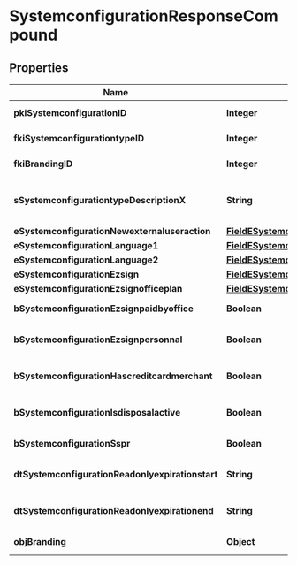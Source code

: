 

# SystemconfigurationResponseCompound

## Properties

Name | Type | Description | Notes
------------ | ------------- | ------------- | -------------
**pkiSystemconfigurationID** | **Integer** | The unique ID of the Systemconfiguration | 
**fkiSystemconfigurationtypeID** | **Integer** | The unique ID of the Systemconfigurationtype | 
**fkiBrandingID** | **Integer** | The unique ID of the Branding |  [optional]
**sSystemconfigurationtypeDescriptionX** | **String** | The description of the Systemconfigurationtype in the language of the requester | 
**eSystemconfigurationNewexternaluseraction** | [**FieldESystemconfigurationNewexternaluseraction**](FieldESystemconfigurationNewexternaluseraction.md) |  | 
**eSystemconfigurationLanguage1** | [**FieldESystemconfigurationLanguage1**](FieldESystemconfigurationLanguage1.md) |  | 
**eSystemconfigurationLanguage2** | [**FieldESystemconfigurationLanguage2**](FieldESystemconfigurationLanguage2.md) |  | 
**eSystemconfigurationEzsign** | [**FieldESystemconfigurationEzsign**](FieldESystemconfigurationEzsign.md) |  |  [optional]
**eSystemconfigurationEzsignofficeplan** | [**FieldESystemconfigurationEzsignofficeplan**](FieldESystemconfigurationEzsignofficeplan.md) |  |  [optional]
**bSystemconfigurationEzsignpaidbyoffice** | **Boolean** | Whether if Ezsign is paid by the company or not |  [optional]
**bSystemconfigurationEzsignpersonnal** | **Boolean** | Whether if we allow the creation of personal files in eZsign | 
**bSystemconfigurationHascreditcardmerchant** | **Boolean** | Whether there is a creditcard merchant configured or not |  [optional]
**bSystemconfigurationIsdisposalactive** | **Boolean** | Whether is Disposal processus is active or not |  [optional]
**bSystemconfigurationSspr** | **Boolean** | Whether if we allow SSPR | 
**dtSystemconfigurationReadonlyexpirationstart** | **String** | The start date where the system will be in read only |  [optional]
**dtSystemconfigurationReadonlyexpirationend** | **String** | The end date where the system will be in read only |  [optional]
**objBranding** | **Object** | A Custom Branding Object |  [optional]





